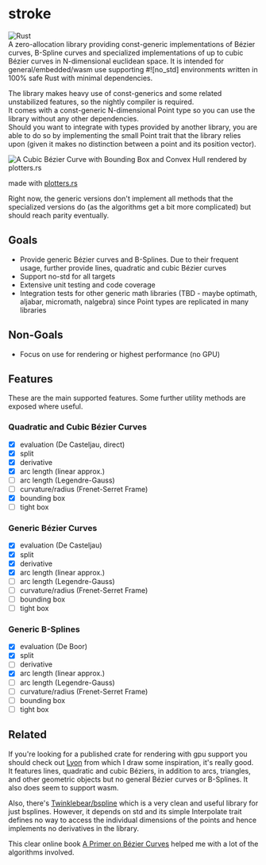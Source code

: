 # stroke  

![Rust](https://github.com/dorianprill/brezel/workflows/Rust/badge.svg)  
A zero-allocation library providing const-generic implementations of Bézier curves, B-Spline curves and specialized implementations of up to cubic Bézier curves in N-dimensional euclidean space. It is intended for general/embedded/wasm use supporting #![no_std] environments written in 100% safe Rust with minimal dependencies.  

The library makes heavy use of const-generics and some related unstabilized features, so the nightly compiler is required.  
It comes with a const-generic N-dimensional Point type so you can use the library without any other dependencies.  
Should you want to integrate with types provided by another library, you are able to do so by implementing the small Point trait that the library relies upon (given it makes no distinction between a point and its position vector).  

![A Cubic Bézier Curve with Bounding Box and Convex Hull rendered by plotters.rs](https://raw.githubusercontent.com/dorianprill/stroke-rs/main/cubic_bezier_bounding_box.png)  

made with [plotters.rs](https://github.com/38/plotters)  

Right now, the generic versions don't implement all methods that the specialized versions do (as the algorithms get a bit more complicated) but should reach parity eventually.

## Goals

- Provide generic Bézier curves and B-Splines. Due to their frequent usage, further provide lines, quadratic and cubic Bézier curves
- Support no-std for all targets
- Extensive unit testing and code coverage
- Integration tests for other generic math libraries (TBD - maybe optimath, aljabar, micromath, nalgebra) since Point types are replicated in many libraries

## Non-Goals

- Focus on use for rendering or highest performance (no GPU)

## Features

These are the main supported features. Some further utility methods are exposed where useful.  

### Quadratic and Cubic Bézier Curves

- [x] evaluation (De Casteljau, direct)
- [x] split
- [x] derivative
- [x] arc length (linear approx.)
- [ ] arc length (Legendre-Gauss)
- [ ] curvature/radius (Frenet-Serret Frame)
- [x] bounding box
- [ ] tight box

### Generic Bézier Curves

- [x] evaluation (De Casteljau)
- [x] split
- [x] derivative
- [x] arc length (linear approx.)
- [ ] arc length (Legendre-Gauss)
- [ ] curvature/radius (Frenet-Serret Frame)
- [ ] bounding box
- [ ] tight box

### Generic B-Splines

- [x] evaluation (De Boor)
- [x] split
- [ ] derivative
- [x] arc length (linear approx.)
- [ ] arc length (Legendre-Gauss)
- [ ] curvature/radius (Frenet-Serret Frame)
- [ ] bounding box
- [ ] tight box
  
## Related  

If you're looking for a published crate for rendering with gpu support you should check out [Lyon](https://github.com/nical/lyon) from which I draw some inspiration, it's really good. It features lines, quadratic and cubic Béziers, in addition to arcs, triangles, and other geometric objects but no general Bézier curves or B-Splines. It also does seem to support wasm.  

Also, there's [Twinklebear/bspline](https://github.com/Twinklebear/bspline) which is a very clean and useful library for just bsplines. However, it depends on std and its simple Interpolate trait defines no way to access the individual dimensions of the points and hence implements no derivatives in the library.  

This clear online book [A Primer on Bézier Curves](https://pomax.github.io/Bézierinfo/) helped me with a lot of the algorithms involved.
